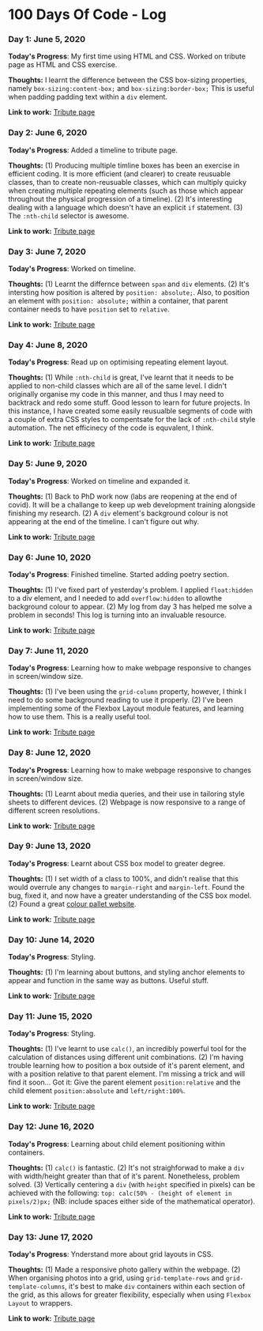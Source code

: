 # 100 Days Of Code - Log

### Day 1: June 5, 2020

**Today's Progress**: My first time using HTML and CSS. Worked on tribute page as HTML and CSS exercise. 

**Thoughts:** I learnt the difference between the CSS box-sizing properties, namely ```box-sizing:content-box;``` and ```box-sizing:border-box;``` This is useful when padding padding text within a ```div``` element.  

**Link to work:** [Tribute page](https://github.com/SamHSoftware/HTML-and-HTML5/tree/master/Tribute%20page:%20William%20Earnest%20Henley)

### Day 2: June 6, 2020

**Today's Progress**: Added a timeline to tribute page. 

**Thoughts:** (1) Producing multiple timline boxes has been an exercise in efficient coding. It is more efficient (and clearer) to create reusuable classes, than to create non-reusuable classes, which can multiply quicky when creating multiple repeating elements (such as those which appear throughout the physical progression of a timeline). 
(2) It's interesting dealing with a language which doesn't have an explicit ```if``` statement. (3) The ```:nth-child``` selector is awesome. 

**Link to work:** [Tribute page](https://github.com/SamHSoftware/HTML-and-HTML5/tree/master/Tribute%20page:%20William%20Earnest%20Henley)

### Day 3: June 7, 2020

**Today's Progress**: Worked on timeline. 

**Thoughts:** (1) Learnt the differnce between ```span``` and ```div``` elements. (2) It's intersting how position is altered by ```position: absolute;```. Also, to position an element with  ```position: absolute;``` within a container, that parent container needs to have  ```position``` set to  ```relative```.

**Link to work:** [Tribute page](https://github.com/SamHSoftware/HTML-and-HTML5/tree/master/Tribute%20page:%20William%20Earnest%20Henley)

### Day 4: June 8, 2020

**Today's Progress**: Read up on optimising repeating element layout. 

**Thoughts:** (1) While ```:nth-child``` is great, I've learnt that it needs to be applied to non-child classes which are all of the same level. I didn't originally organise my code in this manner, and thus I may need to backtrack and redo some stuff. Good lesson to learn for future projects. In this instance, I have created some easily reusualble segments of code with a couple of extra CSS styles to compentsate for the lack of ```:nth-child``` style automation. The net efficinecy of the code is equvalent, I think. 

**Link to work:** [Tribute page](https://github.com/SamHSoftware/HTML-and-HTML5/tree/master/Tribute%20page:%20William%20Earnest%20Henley)

### Day 5: June 9, 2020

**Today's Progress**: Worked on timeline and expanded it. 

**Thoughts:** (1) Back to PhD work now (labs are reopening at the end of covid). It will be a challange to keep up web development training alongside finishing my research. (2) A ```div``` element's background colour is not appearing at the end of the timeline. I can't figure out why. 

**Link to work:** [Tribute page](https://github.com/SamHSoftware/HTML-and-HTML5/tree/master/Tribute%20page:%20William%20Earnest%20Henley)

### Day 6: June 10, 2020

**Today's Progress**: Finished timeline. Started adding poetry section.  

**Thoughts:** (1) I've fixed part of yesterday's problem. I applied ```float:hidden``` to a div element, and I needed to add ```overflow:hidden``` to allowthe background colour to appear. (2) My log from day 3 has helped me solve a problem in seconds! This log is turning into an invaluable resource. 

**Link to work:** [Tribute page](https://github.com/SamHSoftware/HTML-and-HTML5/tree/master/Tribute%20page:%20William%20Earnest%20Henley)

### Day 7: June 11, 2020

**Today's Progress**: Learning how to make webpage responsive to changes in screen/window size. 

**Thoughts:** (1) I've been using the ```grid-column``` property, however, I think I need to do some background reading to use it properly. (2) I've been implementing some of the Flexbox Layout module features, and learning how to use them. This is a really useful tool. 

**Link to work:** [Tribute page](https://github.com/SamHSoftware/HTML-and-HTML5/tree/master/Tribute%20page:%20William%20Earnest%20Henley)

### Day 8: June 12, 2020

**Today's Progress**: Learning how to make webpage responsive to changes in screen/window size. 

**Thoughts:** (1) Learnt about media queries, and their use in tailoring style sheets to different devices. (2) Webpage is now responsive to a range of different screen resolutions.

**Link to work:** [Tribute page](https://github.com/SamHSoftware/HTML-and-HTML5/tree/master/Tribute%20page:%20William%20Earnest%20Henley)

### Day 9: June 13, 2020

**Today's Progress**: Learnt about CSS box model to greater degree. 

**Thoughts:** (1) I set width of a class to 100%, and didn't realise that this would overrule any changes to ```margin-right``` and ```margin-left```. Found the bug, fixed it, and now have a greater understanding of the CSS box model. (2) Found a great [colour pallet website](https://coolors.co/).

**Link to work:** [Tribute page](https://github.com/SamHSoftware/HTML-and-HTML5/tree/master/Tribute%20page:%20William%20Earnest%20Henley)

### Day 10: June 14, 2020

**Today's Progress**: Styling.

**Thoughts:** (1) I'm learning about buttons, and styling anchor elements to appear and function in the same way as buttons. Useful stuff. 

**Link to work:** [Tribute page](https://github.com/SamHSoftware/HTML-and-HTML5/tree/master/Tribute%20page:%20William%20Earnest%20Henley)

### Day 11: June 15, 2020

**Today's Progress**: Styling.

**Thoughts:** (1) I've learnt to use ```calc()```, an incredibly powerful tool for the calculation of distances using different unit combinations. (2) I'm having trouble learning how to position a box outside of it's parent element, and with a position relative to that parent element. I'm missing a trick and will find it soon... Got it: Give the parent element ```position:relative``` and the child element ```position:absolute``` and ```left/right:100%```.

**Link to work:** [Tribute page](https://github.com/SamHSoftware/HTML-and-HTML5/tree/master/Tribute%20page:%20William%20Earnest%20Henley)

### Day 12: June 16, 2020

**Today's Progress**: Learning about child element positioning within containers.

**Thoughts:** (1) ```calc()``` is  fantastic. (2) It's not straighforwad to make a ```div``` with width/height greater than that of it's parent. Nonetheless, problem solved. (3) Vertically centering a ```div``` (with ```height``` specified in pixels) can be achieved with the following: ```top: calc(50% - (height of element in pixels/2)px;``` (NB: include spaces either side of the mathematical operator).

**Link to work:** [Tribute page](https://github.com/SamHSoftware/HTML-and-HTML5/tree/master/Tribute%20page:%20William%20Earnest%20Henley)

### Day 13: June 17, 2020

**Today's Progress**: Ynderstand more about grid layouts in CSS. 

**Thoughts:** (1) Made a responsive photo gallery within the webpage. (2) When organising photos into a grid, using ```grid-template-rows``` and ```grid-template-columns```, it's best to make ```div``` containers within each section of the grid, as this allows for greater flexibility, especially when using ```Flexbox Layout``` to wrappers. 

**Link to work:** [Tribute page](https://github.com/SamHSoftware/HTML-and-HTML5/tree/master/Tribute%20page:%20William%20Earnest%20Henley)
